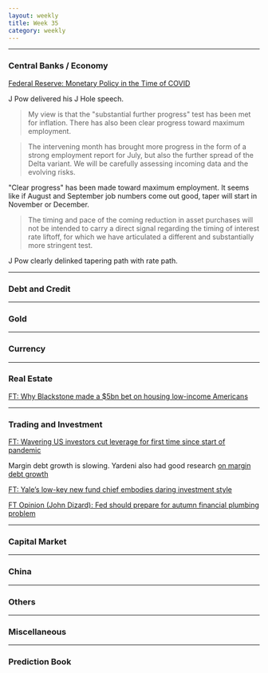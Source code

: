 ```yaml
---
layout: weekly
title: Week 35
category: weekly
---
```


---
### Central Banks / Economy

[Federal Reserve: Monetary Policy in the Time of COVID](
https://www.federalreserve.gov/newsevents/speech/powell20210827a.htm)

J Pow delivered his J Hole speech.

>  My view is that the "substantial further progress" test has been met for inflation. There has also been clear progress toward maximum employment. 

> The intervening month has brought more progress in the form of a strong employment report for July, but also the further spread of the Delta variant. We will be carefully assessing incoming data and the evolving risks. 

"Clear progress" has been made toward maximum employment. It seems like
if August and September job numbers come out good, taper will start in November
or December.

> The timing and pace of the coming reduction in asset purchases will not be intended to carry a direct signal regarding the timing of interest rate liftoff, for which we have articulated a different and substantially more stringent test. 

J Pow clearly delinked tapering path with rate path.

---
### Debt and Credit

---
### Gold

---
### Currency

---
### Real Estate

[FT: Why Blackstone made a $5bn bet on housing low-income Americans](
https://www.ft.com/content/3a60c15a-da53-45be-b246-a3f1288d5034)

---
### Trading and Investment

[FT: Wavering US investors cut leverage for first time since start of pandemic](
https://www.ft.com/content/c17db619-b7a7-4501-8983-d86e90ff3721)

Margin debt growth is slowing. Yardeni also had good research
[on margin debt growth](https://www.yardeni.com/pub/stmkteqmardebt.pdf)

[FT: Yale’s low-key new fund chief embodies daring investment style](
https://www.ft.com/content/1e3ab7bf-868f-4855-a6f4-5e436f0118d4)

[FT Opinion (John Dizard): Fed should prepare for autumn financial plumbing problem](
https://www.ft.com/content/f796f6c2-3295-4310-878f-3a392890bd82)

---
### Capital Market

---
### China

---
### Others

---
### Miscellaneous

---
### Prediction Book
